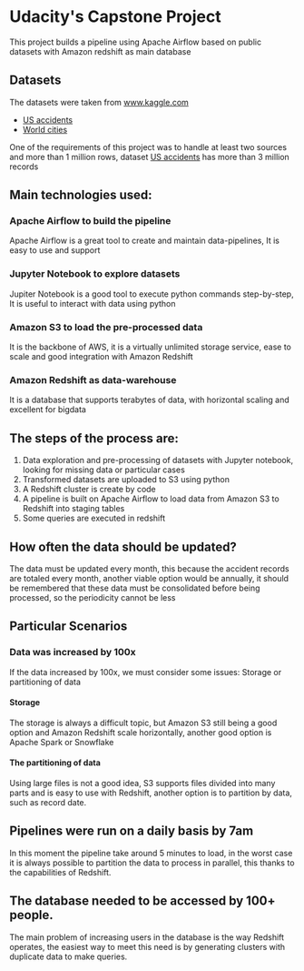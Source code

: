 # Udacity's Capstone Project

This project builds a pipeline using Apache Airflow based on public datasets with Amazon redshift as main database

## Datasets
The datasets were taken from www.kaggle.com

- [US accidents](https://smoosavi.org/datasets/us_accidents)  
- [World cities](https://www.kaggle.com/okfn/world-cities)

One of the requirements of this project was to handle at least two sources and more than 1 million rows,
 dataset [US accidents](https://smoosavi.org/datasets/us_accidents) has more than 3 million records

## Main technologies used:

### Apache Airflow to build the pipeline
Apache Airflow is a great tool to create and maintain data-pipelines, It is easy to use and support

### Jupyter Notebook to explore datasets
Jupiter Notebook is a good tool to execute python commands step-by-step, It is useful to interact with data using python

### Amazon S3 to load the pre-processed data
It is the backbone of AWS, it is a virtually unlimited storage service, ease to scale and good integration with Amazon Redshift

### Amazon Redshift as data-warehouse
It is a database that supports terabytes of data, with horizontal scaling and excellent for bigdata

## The steps of the process are:

1. Data exploration and pre-processing of  datasets with Jupyter notebook, looking for missing data or particular cases
2. Transformed datasets are uploaded to S3 using python
3. A Redshift cluster is create by code
4. A pipeline is built on Apache Airflow to load data from Amazon S3 to Redshift into staging tables
5. Some queries are executed in redshift

## How often the data should be updated?
The data must be updated every month, this because the accident records are totaled every month, another viable option would be annually, it should be remembered that these data must be consolidated before being processed, so the periodicity cannot be less

## Particular Scenarios

### Data was increased by 100x

If the data increased by 100x, we must consider some issues: Storage or partitioning of data

#### Storage
The storage is always a difficult topic, but Amazon S3 still being a good option and Amazon Redshift scale horizontally, another good option is Apache Spark or Snowflake

#### The partitioning of data
Using large files is not a good idea, S3 supports files divided into many parts and is easy to use with Redshift, another option is to partition by data, such as record date.

## Pipelines were run on a daily basis by 7am
In this moment the pipeline take around 5 minutes to load, in the worst case it is always possible to partition the data to process in parallel, this thanks to the capabilities of Redshift.

## The database needed to be accessed by 100+ people.

The main problem of increasing users in the database is the way Redshift operates, the easiest way to meet this need is by generating clusters with duplicate data to make queries.
